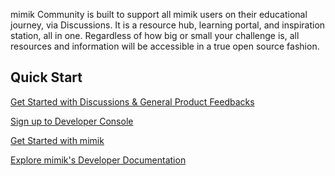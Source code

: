 mimik Community is built to support all mimik users on their educational journey, via Discussions. It is a resource hub, learning portal, and inspiration station, all in one. Regardless of how big or small your challenge is, all resources and information will be accessible in a true open source fashion.


## Quick Start
[Get Started with Discussions & General Product Feedbacks](https://github.com/edgeEngine/Community/discussions)

[Sign up to Developer Console](https://developer.mimik.com)

[Get Started with mimik](https://developer.mimik.com/get-started-with-edgeengine)

[Explore mimik's Developer Documentation](https://devdocs.mimik.com) 
